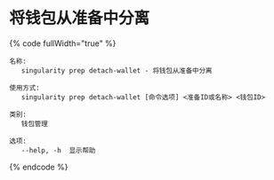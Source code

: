 # 将钱包从准备中分离

{% code fullWidth="true" %}
```
名称:
   singularity prep detach-wallet - 将钱包从准备中分离

使用方式:
   singularity prep detach-wallet [命令选项] <准备ID或名称> <钱包ID>

类别:
   钱包管理

选项:
   --help, -h  显示帮助
```
{% endcode %}